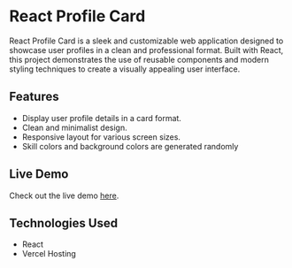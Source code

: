 # React Profile Card

React Profile Card is a sleek and customizable web application designed to showcase user profiles in a clean and professional format. Built with React, this project demonstrates the use of reusable components and modern styling techniques to create a visually appealing user interface.

## Features
- Display user profile details in a card format.
- Clean and minimalist design.
- Responsive layout for various screen sizes.
- Skill colors and background colors are generated randomly

## Live Demo
Check out the live demo [here](https://my-react-profile-card.vercel.app/).

## Technologies Used
- React
- Vercel Hosting
